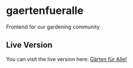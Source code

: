 # gaertenfueralle
Frontend for our gardening community

## Live Version
You can visit the live version here:
[Gärten für Alle!](http://gaerten-fuer-alle.at)
